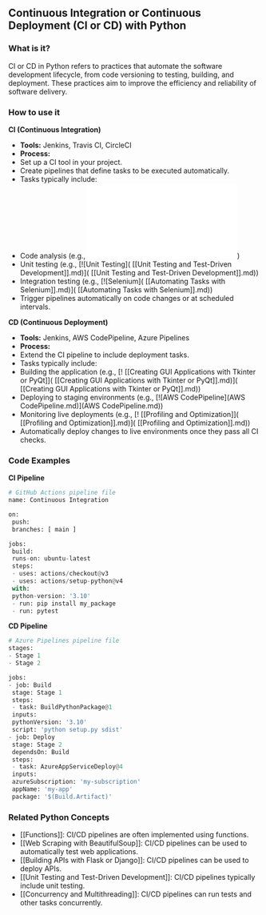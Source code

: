 ## Continuous Integration or Continuous Deployment (CI or CD) with Python

### What is it?
CI or CD in Python refers to practices that automate the software development lifecycle, from code versioning to testing, building, and deployment. These practices aim to improve the efficiency and reliability of software delivery.

### How to use it
**CI (Continuous Integration)**

* **Tools:** Jenkins, Travis CI, CircleCI
* **Process:**
 * Set up a CI tool in your project.
 * Create pipelines that define tasks to be executed automatically.
 * Tasks typically include:
 * Code analysis (e.g., [![Lint](Lint.md)](Lint.md))
 * Unit testing (e.g., [![Unit Testing]( [[Unit Testing and Test-Driven Development]].md)]( [[Unit Testing and Test-Driven Development]].md))
 * Integration testing (e.g., [![Selenium]( [[Automating Tasks with Selenium]].md)]( [[Automating Tasks with Selenium]].md))
 * Trigger pipelines automatically on code changes or at scheduled intervals.

**CD (Continuous Deployment)**

* **Tools:** Jenkins, AWS CodePipeline, Azure Pipelines
* **Process:**
 * Extend the CI pipeline to include deployment tasks.
 * Tasks typically include:
 * Building the application (e.g., [! [[Creating GUI Applications with Tkinter or PyQt]]( [[Creating GUI Applications with Tkinter or PyQt]].md)]( [[Creating GUI Applications with Tkinter or PyQt]].md))
 * Deploying to staging environments (e.g., [![AWS CodePipeline](AWS CodePipeline.md)](AWS CodePipeline.md))
 * Monitoring live deployments (e.g., [! [[Profiling and Optimization]]( [[Profiling and Optimization]].md)]( [[Profiling and Optimization]].md))
 * Automatically deploy changes to live environments once they pass all CI checks.

### Code Examples
**CI Pipeline**
```python
# GitHub Actions pipeline file
name: Continuous Integration

on:
 push:
 branches: [ main ]

jobs:
 build:
 runs-on: ubuntu-latest
 steps:
 - uses: actions/checkout@v3
 - uses: actions/setup-python@v4
 with:
 python-version: '3.10'
 - run: pip install my_package
 - run: pytest
```

**CD Pipeline**
```python
# Azure Pipelines pipeline file
stages:
- Stage 1
- Stage 2

jobs:
- job: Build
 stage: Stage 1
 steps:
 - task: BuildPythonPackage@1
 inputs:
 pythonVersion: '3.10'
 script: 'python setup.py sdist'
- job: Deploy
 stage: Stage 2
 dependsOn: Build
 steps:
 - task: AzureAppServiceDeploy@4
 inputs:
 azureSubscription: 'my-subscription'
 appName: 'my-app'
 package: '$(Build.Artifact)'
```

### Related Python Concepts

- [[Functions]]: CI/CD pipelines are often implemented using functions.
- [[Web Scraping with BeautifulSoup]]: CI/CD pipelines can be used to automatically test web applications.
- [[Building APIs with Flask or Django]]: CI/CD pipelines can be used to deploy APIs.
- [[Unit Testing and Test-Driven Development]]: CI/CD pipelines typically include unit testing.
- [[Concurrency and Multithreading]]: CI/CD pipelines can run tests and other tasks concurrently.